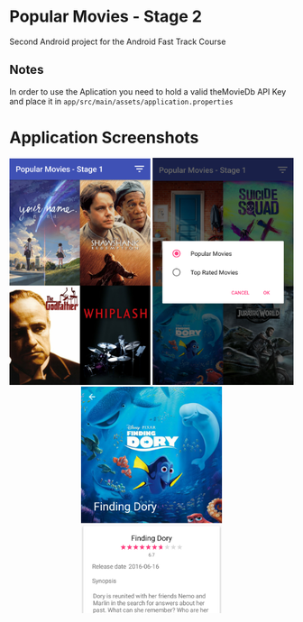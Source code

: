 # Popular Movies - Stage 2
Second Android project for the Android Fast Track Course

## Notes
In order to use the Aplication you need to hold a valid theMovieDb API Key and place it in `app/src/main/assets/application.properties`

# Application Screenshots
<p align="center">
  <img src="https://github.com/DavidJuanes/popular-movies-stage-1/blob/master/captures/main_screen.png?raw=true" width="250"/>
  <img src="https://github.com/DavidJuanes/popular-movies-stage-1/blob/master/captures/movie_filter_dialogue.png" width="250"/>
  <img src="https://github.com/DavidJuanes/popular-movies-stage-1/blob/master/captures/movie_detail_screen.png" width="250"/>
</p>

